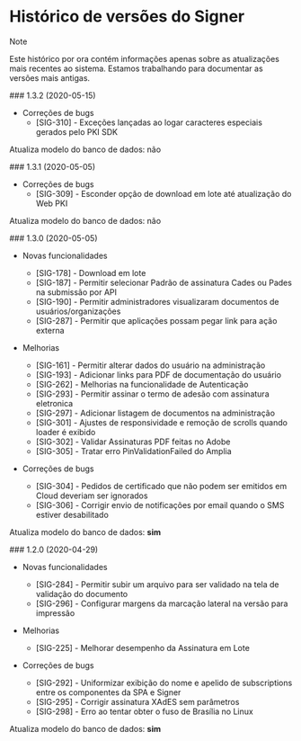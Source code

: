 ﻿# Histórico de versões do Signer

> [!NOTE]
> Este histórico por ora contém informações apenas sobre as atualizações mais recentes ao sistema. Estamos
> trabalhando para documentar as versões mais antigas.

<a name="v1-3-2" />
### 1.3.2 (2020-05-15)

* Correções de bugs
  * [SIG-310] - Exceções lançadas ao logar caracteres especiais gerados pelo PKI SDK

Atualiza modelo do banco de dados: não


<a name="v1-3-1" />
### 1.3.1 (2020-05-05)

* Correções de bugs
  * [SIG-309] - Esconder opção de download em lote até atualização do Web PKI

Atualiza modelo do banco de dados: não

<a name="v1-3-0" />
### 1.3.0 (2020-05-05)

* Novas funcionalidades
  * [SIG-178] - Download em lote
  * [SIG-187] - Permitir selecionar Padrão de assinatura Cades ou Pades na submissão por API
  * [SIG-190] - Permitir administradores visualizaram documentos de usuários/organizações
  * [SIG-287] - Permitir que aplicações possam pegar link para ação externa

* Melhorias
  * [SIG-161] - Permitir alterar dados do usuário na administração
  * [SIG-193] - Adicionar links para PDF de documentação do usuário
  * [SIG-262] - Melhorias na funcionalidade de Autenticação
  * [SIG-293] - Permitir assinar o termo de adesão com assinatura eletronica
  * [SIG-297] - Adicionar listagem de documentos na administração
  * [SIG-301] - Ajustes de responsividade e remoção de scrolls quando loader é exibido
  * [SIG-302] - Validar Assinaturas PDF feitas no Adobe
  * [SIG-305] - Tratar erro PinValidationFailed do Amplia


* Correções de bugs
  * [SIG-304] - Pedidos de certificado que não podem ser emitidos em Cloud deveriam ser ignorados
  * [SIG-306] - Corrigir envio de notificações por email quando o SMS estiver desabilitado

Atualiza modelo do banco de dados: **sim**


<a name="v1-2-0" />
### 1.2.0 (2020-04-29)

* Novas funcionalidades
  * [SIG-284] - Permitir subir um arquivo para ser validado na tela de validação do documento
  * [SIG-296] - Configurar margens da marcação lateral na versão para impressão


* Melhorias
  * [SIG-225] - Melhorar desempenho da Assinatura em Lote


* Correções de bugs
  * [SIG-292] - Uniformizar exibição do nome e apelido de subscriptions entre os componentes da SPA e Signer
  * [SIG-295] - Corrigir assinatura XAdES sem parâmetros
  * [SIG-298] - Erro ao tentar obter o fuso de Brasília no Linux

Atualiza modelo do banco de dados: **sim**

